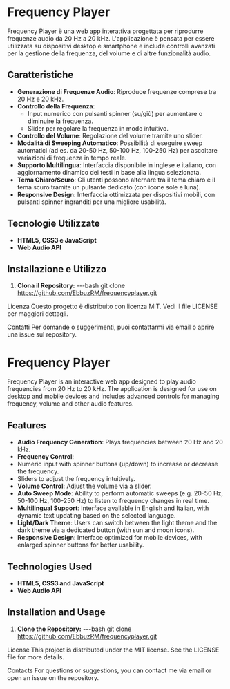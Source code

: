 # Frequency Player

Frequency Player è una web app interattiva progettata per riprodurre frequenze audio da 20 Hz a 20 kHz. 
L'applicazione è pensata per essere utilizzata su dispositivi desktop e smartphone e include controlli avanzati per la gestione della frequenza, del volume e di altre funzionalità audio.

## Caratteristiche

- **Generazione di Frequenze Audio**: Riproduce frequenze comprese tra 20 Hz e 20 kHz.
- **Controllo della Frequenza**: 
  - Input numerico con pulsanti spinner (su/giù) per aumentare o diminuire la frequenza.
  - Slider per regolare la frequenza in modo intuitivo.
- **Controllo del Volume**: Regolazione del volume tramite uno slider.
- **Modalità di Sweeping Automatico**: Possibilità di eseguire sweep automatici (ad es. da 20-50 Hz, 50-100 Hz, 100-250 Hz) per ascoltare variazioni di frequenza in tempo reale.
- **Supporto Multilingua**: Interfaccia disponibile in inglese e italiano, con aggiornamento dinamico dei testi in base alla lingua selezionata.
- **Tema Chiaro/Scuro**: Gli utenti possono alternare tra il tema chiaro e il tema scuro tramite un pulsante dedicato (con icone sole e luna).
- **Responsive Design**: Interfaccia ottimizzata per dispositivi mobili, con pulsanti spinner ingranditi per una migliore usabilità.

## Tecnologie Utilizzate

- **HTML5, CSS3 e JavaScript**
- **Web Audio API**

## Installazione e Utilizzo 

1. **Clona il Repository:**
   ---bash
   git clone https://github.com/EbbuzRM/frequencyplayer.git

Licenza
Questo progetto è distribuito con licenza MIT. Vedi il file LICENSE per maggiori dettagli.

Contatti
Per domande o suggerimenti, puoi contattarmi via email o aprire una issue sul repository.


# Frequency Player

Frequency Player is an interactive web app designed to play audio frequencies from 20 Hz to 20 kHz.
The application is designed for use on desktop and mobile devices and includes advanced controls for managing frequency, volume and other audio features.

## Features

- **Audio Frequency Generation**: Plays frequencies between 20 Hz and 20 kHz.
- **Frequency Control**:
- Numeric input with spinner buttons (up/down) to increase or decrease the frequency.
- Sliders to adjust the frequency intuitively.
- **Volume Control**: Adjust the volume via a slider.
- **Auto Sweep Mode**: Ability to perform automatic sweeps (e.g. 20-50 Hz, 50-100 Hz, 100-250 Hz) to listen to frequency changes in real time.
- **Multilingual Support**: Interface available in English and Italian, with dynamic text updating based on the selected language.
- **Light/Dark Theme**: Users can switch between the light theme and the dark theme via a dedicated button (with sun and moon icons).
- **Responsive Design**: Interface optimized for mobile devices, with enlarged spinner buttons for better usability.

## Technologies Used

- **HTML5, CSS3 and JavaScript**
- **Web Audio API**

## Installation and Usage

1. **Clone the Repository:**
---bash
git clone https://github.com/EbbuzRM/frequencyplayer.git

License
This project is distributed under the MIT license. See the LICENSE file for more details.

Contacts
For questions or suggestions, you can contact me via email or open an issue on the repository.

